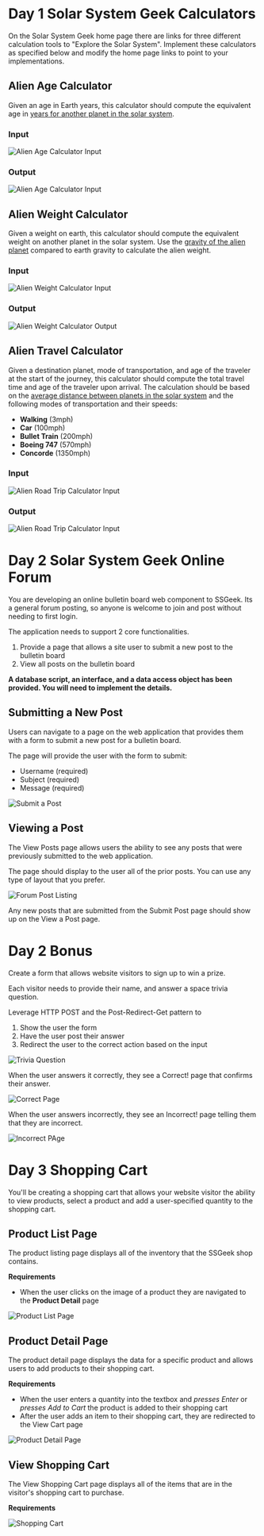 
# Day 1 Solar System Geek Calculators
On the Solar System Geek home page there are links for three different calculation tools to "Explore the Solar System". Implement these calculators as specified below and modify the home page links to point to your implementations.

## Alien Age Calculator
Given an age in Earth years, this calculator should compute the equivalent age in [years for another planet in the solar system](http://www.enchantedlearning.com/subjects/astronomy/age.shtml).

### Input
![Alien Age Calculator Input](etc/alien_age_input.png)
### Output
![Alien Age Calculator Input](etc/alien_age_output.png)

## Alien Weight Calculator
Given a weight on earth, this calculator should compute the equivalent weight on another planet in the solar system.  Use the [gravity of the alien planet](http://www.aerospaceweb.org/question/astronomy/q0227.shtml) compared to earth gravity to calculate the alien weight.
### Input
![Alien Weight Calculator Input](etc/alien_weight_input.png)
### Output
![Alien Weight Calculator Output](etc/alien_weight_output.png)

## Alien Travel Calculator
Given a destination planet, mode of transportation, and age of the traveler at the start of the journey, this calculator should compute the total travel time and age of the traveler upon arrival. The calculation should be based on the [average distance between planets in the solar system](http://theplanets.org/distances-between-planets/) and the following modes of transportation and their speeds:

- **Walking** (3mph)
- **Car** (100mph)
- **Bullet Train** (200mph)
- **Boeing 747** (570mph)
- **Concorde** (1350mph)

### Input
![Alien Road Trip Calculator Input](etc/alien_roadtrip_input.png)
### Output
![Alien Road Trip Calculator Input](etc/alien_roadtrip_output.png)


# Day 2 Solar System Geek Online Forum

You are developing an online bulletin board web component to SSGeek. Its a general forum posting, so anyone is welcome to join and post without needing to first login.

The application needs to support 2 core functionalities.
1. Provide a page that allows a site user to submit a new post to the bulletin board
2. View all posts on the bulletin board

**A database script, an interface, and a data access object has been provided. You will need to implement the details.**

## Submitting a New Post

Users can navigate to a page on the web application that provides them with a form to submit a new post for a bulletin board.

The page will provide the user with the form to submit:
* Username (required)
* Subject  (required)
* Message  (required)

![Submit a Post](etc/new_post.png)

## Viewing a Post

The View Posts page allows users the ability to see any posts that were previously submitted to the web application.

The page should display to the user all of the prior posts. You can use any type of layout that you prefer. 

![Forum Post Listing](etc/forum_posts.png)

Any new posts that are submitted from the Submit Post page should show up on the View a Post page.


# Day 2 Bonus

Create a form that allows website visitors to sign up to win a prize.

Each visitor needs to provide their name, and answer a space trivia question.

Leverage HTTP POST and the Post-Redirect-Get pattern to
1. Show the user the form
2. Have the user post their answer
3. Redirect the user to the correct action based on the input

![Trivia Question](etc/bonus_survey.png)

When the user answers it correctly, they see a Correct! page that confirms their answer.

![Correct Page](etc/bonus_correct_answer.png)

When the user answers incorrectly, they see an Incorrect! page telling them that they are incorrect.

![Incorrect PAge](etc/bonus_incorrect_answer.png)

# Day 3 Shopping Cart

You'll be creating a shopping cart that allows your website visitor the ability to view products, select a product and add a user-specified quantity to the shopping cart.

## Product List Page

The product listing page displays all of the inventory that the SSGeek shop contains.

**Requirements**

- When the user clicks on the image of a product they are navigated to the **Product Detail** page

![Product List Page](etc/products.png)

## Product Detail Page

The product detail page displays the data for a specific product and allows users to add products to their shopping cart.

**Requirements**

- When the user enters a quantity into the textbox and *presses Enter* or *presses Add to Cart* the product is added to their shopping cart
- After the user adds an item to their shopping cart, they are redirected to the View Cart page

![Product Detail Page](etc/product_detail.png)

## View Shopping Cart

The View Shopping Cart page displays all of the items that are in the visitor's shopping cart to purchase.

**Requirements**

![Shopping Cart](etc/view_cart.png)

